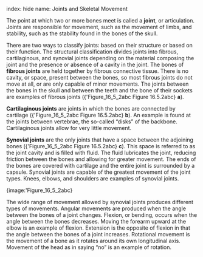 index: hide
name: Joints and Skeletal Movement

The point at which two or more bones meet is called a  **joint**, or articulation. Joints are responsible for movement, such as the movement of limbs, and stability, such as the stability found in the bones of the skull.

There are two ways to classify joints: based on their structure or based on their function. The structural classification divides joints into fibrous, cartilaginous, and synovial joints depending on the material composing the joint and the presence or absence of a cavity in the joint. The bones of  **fibrous joints** are held together by fibrous connective tissue. There is no cavity, or space, present between the bones, so most fibrous joints do not move at all, or are only capable of minor movements. The joints between the bones in the skull and between the teeth and the bone of their sockets are examples of fibrous joints ({'Figure_16_5_2abc Figure 16.5.2abc} **a**).

 **Cartilaginous joints** are joints in which the bones are connected by cartilage ({'Figure_16_5_2abc Figure 16.5.2abc} **b**). An example is found at the joints between vertebrae, the so-called “disks” of the backbone. Cartilaginous joints allow for very little movement.

 **Synovial joints** are the only joints that have a space between the adjoining bones ({'Figure_16_5_2abc Figure 16.5.2abc} **c**). This space is referred to as the joint cavity and is filled with fluid. The fluid lubricates the joint, reducing friction between the bones and allowing for greater movement. The ends of the bones are covered with cartilage and the entire joint is surrounded by a capsule. Synovial joints are capable of the greatest movement of the joint types. Knees, elbows, and shoulders are examples of synovial joints.


{image:'Figure_16_5_2abc}
        

The wide range of movement allowed by synovial joints produces different types of movements. Angular movements are produced when the angle between the bones of a joint changes. Flexion, or bending, occurs when the angle between the bones decreases. Moving the forearm upward at the elbow is an example of flexion. Extension is the opposite of flexion in that the angle between the bones of a joint increases. Rotational movement is the movement of a bone as it rotates around its own longitudinal axis. Movement of the head as in saying “no” is an example of rotation.
